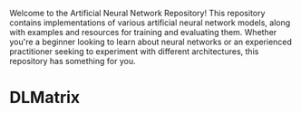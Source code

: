 Welcome to the Artificial Neural Network Repository! This repository contains implementations of various artificial neural network models, along with examples and resources for training and evaluating them. Whether you're a beginner looking to learn about neural networks or an experienced practitioner seeking to experiment with different architectures, this repository has something for you.




# DLMatrix
